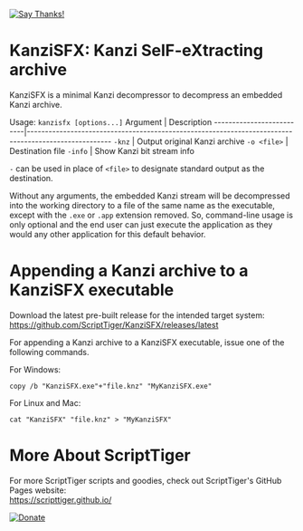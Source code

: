 [![Say Thanks!](https://img.shields.io/badge/Say%20Thanks-!-1EAEDB.svg)](https://docs.google.com/forms/d/e/1FAIpQLSfBEe5B_zo69OBk19l3hzvBmz3cOV6ol1ufjh0ER1q3-xd2Rg/viewform)

# KanziSFX: Kanzi SelF-eXtracting archive
KanziSFX is a minimal Kanzi decompressor to decompress an embedded Kanzi archive.

Usage: `kanzisfx [options...]`
Argument                  | Description
--------------------------|-----------------------------------------------------------------------------------------------------
 `-knz`                   | Output original Kanzi archive
 `-o <file>`              | Destination file
 `-info`                  | Show Kanzi bit stream info

`-` can be used in place of `<file>` to designate standard output as the destination.

Without any arguments, the embedded Kanzi stream will be decompressed into the working directory to a file of the same name as the executable, except with the `.exe` or `.app` extension removed. So, command-line usage is only optional and the end user can just execute the application as they would any other application for this default behavior.

# Appending a Kanzi archive to a KanziSFX executable
Download the latest pre-built release for the intended target system:  
https://github.com/ScriptTiger/KanziSFX/releases/latest

For appending a Kanzi archive to a KanziSFX executable, issue one of the following commands.

For Windows:
```
copy /b "KanziSFX.exe"+"file.knz" "MyKanziSFX.exe"
```

For Linux and Mac:
```
cat "KanziSFX" "file.knz" > "MyKanziSFX"
```

# More About ScriptTiger

For more ScriptTiger scripts and goodies, check out ScriptTiger's GitHub Pages website:  
https://scripttiger.github.io/

[![Donate](https://www.paypalobjects.com/en_US/i/btn/btn_donateCC_LG.gif)](https://www.paypal.com/cgi-bin/webscr?cmd=_s-xclick&hosted_button_id=MZ4FH4G5XHGZ4)
